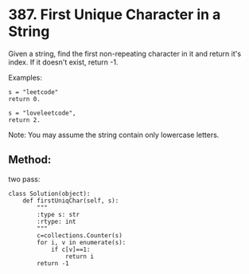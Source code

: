 # 387. First Unique Character in a String

Given a string, find the first non-repeating character in it and return it's index. If it doesn't exist, return -1.

Examples:

    s = "leetcode"
    return 0.
    
    s = "loveleetcode",
    return 2.

Note: You may assume the string contain only lowercase letters.

## Method:

two pass:

    class Solution(object):
        def firstUniqChar(self, s):
            """
            :type s: str
            :rtype: int
            """
            c=collections.Counter(s)
            for i, v in enumerate(s):
                if c[v]==1:
                    return i
            return -1
